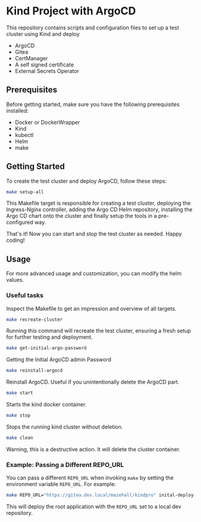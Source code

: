 # Kind Project with ArgoCD

This repository contains scripts and configuration files to set up a test cluster using Kind and deploy

- ArgoCD
- Gitea
- CertManager
- A self signed certificate
- External Secrets Operator

## Prerequisites

Before getting started, make sure you have the following prerequisites installed:

- Docker or DockerWrapper
- Kind
- kubectl
- Helm
- make

## Getting Started

To create the test cluster and deploy ArgoCD, follow these steps:

```bash
make setup-all
```

This Makefile target is responsible for creating a test cluster, deploying the Ingress-Nginx controller, adding the Argo CD Helm repository, installing the Argo CD chart onto the cluster and finally setup the tools in a pre-configured way.

That's it! Now you can start and stop the test cluster as needed. Happy coding!

## Usage

For more advanced usage and customization, you can modify the helm values.

### Useful tasks

Inspect the Makefile to get an impression and overview of all targets.

```bash
make recreate-cluster
```

Running this command will recreate the test cluster, ensuring a fresh setup for further testing and deployment.

```bash
make get-initial-argo-password
```

Getting the Initial ArgoCD admin Password

```bash
make reinstall-argocd
```

Reinstall ArgoCD. Useful if you unintentionally delete the ArgoCD part.

```bash
make start
```

Starts the kind docker container.

```bash
make stop
```

Stops the running kind cluster without deletion.

```bash
make clean
```

Warning, this is a destructive action. It will delete the cluster container.

### Example: Passing a Different REPO_URL

You can pass a different `REPO_URL` when invoking `make` by setting the environment variable `REPO_URL`. For example:

```sh
make REPO_URL="https://gitea.dev.local/mazehall/kindpro" inital-deploy-root-app
```

This will deploy the root application with the `REPO_URL` set to a local dev repository.
